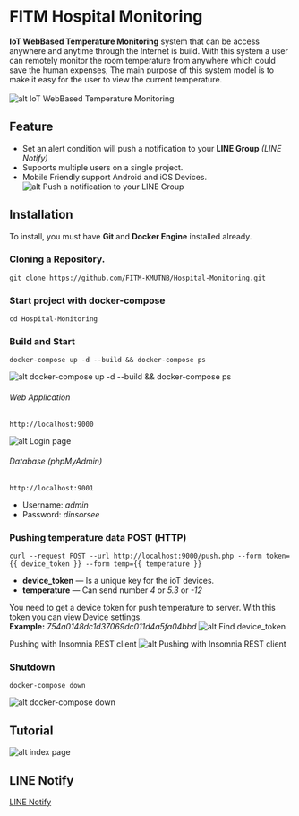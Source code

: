 # FITM Hospital Monitoring
**IoT WebBased Temperature Monitoring** system that can be access anywhere and anytime through the Internet is build. With this system a user can remotely monitor the room temperature from anywhere which could save the human expenses, The main purpose of this system model is to make it easy for the user to view the current temperature.</br></br>
![alt IoT WebBased Temperature Monitoring](https://raw.githubusercontent.com/FITM-KMUTNB/Hospital-Monitoring/readme/screenshot/mobile.jpg?token=AEtRcsr3_vNEJAhycQCcTJOfiHoQhwyMks5ca4ciwA%3D%3D)
## Feature
- Set an alert condition will push a notification to your **LINE Group** *(LINE Notify)*
- Supports multiple users on a single project.
- Mobile Friendly support Android and iOS Devices.
![alt Push a notification to your LINE Group](https://raw.githubusercontent.com/FITM-KMUTNB/Hospital-Monitoring/readme/screenshot/line-notify.png?token=AEtRclAV4_jc_j91FZPNmH0DXLOmUpDdks5ca2J1wA%3D%3D)
## Installation
To install, you must have **Git** and **Docker Engine** installed already.
### Cloning a Repository.
```
git clone https://github.com/FITM-KMUTNB/Hospital-Monitoring.git
```
### Start project with docker-compose
```
cd Hospital-Monitoring
```
### Build and Start
```
docker-compose up -d --build && docker-compose ps
```
![alt docker-compose up -d --build && docker-compose ps](https://raw.githubusercontent.com/FITM-KMUTNB/Hospital-Monitoring/readme/screenshot/docker-compose-up.png?token=AEtRcsKREVrDVkVBII6-doeVQ2BjKGbbks5ca2D2wA%3D%3D)
###### Web Application
```
http://localhost:9000
```
![alt Login page](https://raw.githubusercontent.com/FITM-KMUTNB/Hospital-Monitoring/readme/screenshot/login.png?token=AEtRcpKM0Mi5qYNAec18aMDIoUbLOiX9ks5ca48XwA%3D%3D)
###### Database (phpMyAdmin)
```
http://localhost:9001
```
- Username: *admin*
- Password: *dinsorsee*
### Pushing temperature data POST (HTTP)
```
curl --request POST --url http://localhost:9000/push.php --form token={{ device_token }} --form temp={{ temperature }}
```
- **device_token** — Is a unique key for the ioT devices.
- **temperature** — Can send number *4* or *5.3* or *-12*

You need to get a device token for push temperature to server. With this token you can view Device settings.</br>
**Example:** *754a0148dc1d37069dc011d4a5fa04bbd*
![alt Find device_token](https://raw.githubusercontent.com/FITM-KMUTNB/Hospital-Monitoring/readme/screenshot/device-setting.png?token=AEtRchArIrDO8Tppn3oa5nlEQUYeiXgUks5ca6xwwA%3D%3D)

Pushing with Insomnia REST client
![alt Pushing with Insomnia REST client](https://raw.githubusercontent.com/FITM-KMUTNB/Hospital-Monitoring/readme/screenshot/push_data.png?token=AEtRcsbboJdJM-XJ3oZx9cefOK-jY9Riks5caoz0wA%3D%3D)
### Shutdown
```
docker-compose down
```
![alt docker-compose down](https://raw.githubusercontent.com/FITM-KMUTNB/Hospital-Monitoring/readme/screenshot/docker-compose-down.png?token=AEtRch6uIQoMwEWsCcZf32K3USV96ohCks5ca2DswA%3D%3D)
## Tutorial
![alt index page](https://raw.githubusercontent.com/FITM-KMUTNB/Hospital-Monitoring/readme/screenshot/index.png?token=AEtRcvO-i626gLOeMUnfEhtgcAV9GgYwks5ca48pwA%3D%3D)
## LINE Notify
[LINE Notify](https://notify-bot.line.me/th/)